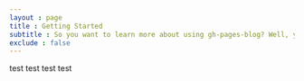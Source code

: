 ```yaml
---
layout : page  
title : Getting Started  
subtitle : So you want to learn more about using gh-pages-blog? Well, you've come to the right place.  
exclude : false  
---
```



test test test test